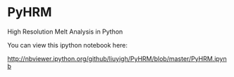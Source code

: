 # PyHRM
High Resolution Melt Analysis in Python

You can view this ipython notebook here:

http://nbviewer.ipython.org/github/liuyigh/PyHRM/blob/master/PyHRM.ipynb
